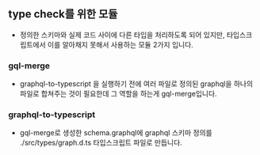 ## type check를 위한 모듈

- 정의한 스키마와 실제 코드 사이에 다른 타입을 처리하도록 되어 있지만, 타입스크립트에서 이를 알아채지 못해서 사용하는 모듈 2가지 입니다.

### gql-merge

- graphql-to-typescript 을 실행하기 전에 여러 파일로 정의된 graphql을 하나의 파일로 합쳐주는 것이 필요한데 그 역할을 하는게 gql-merge입니다.

### graphql-to-typescript

- gql-merge로 생성한 schema.graphql에 graphql 스키마 정의를 ./src/types/graph.d.ts 타입스크립트 파일로 만듭니다.
